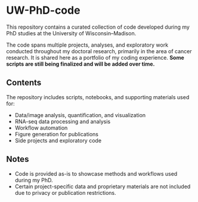 # UW-PhD-code

This repository contains a curated collection of code developed during my PhD studies at the University of Wisconsin–Madison.

The code spans multiple projects, analyses, and exploratory work conducted throughout my doctoral research, primarily in the area of cancer research. It is shared here as a portfolio of my coding experience. **Some scripts are still being finalized and will be added over time.**

## Contents

The repository includes scripts, notebooks, and supporting materials used for:

- Data/image analysis, quantification, and visualization
- RNA-seq data processing and analysis
- Workflow automation
- Figure generation for publications
- Side projects and exploratory code

## Notes
- Code is provided as-is to showcase methods and workflows used during my PhD.
- Certain project-specific data and proprietary materials are not included due to privacy or publication restrictions.
